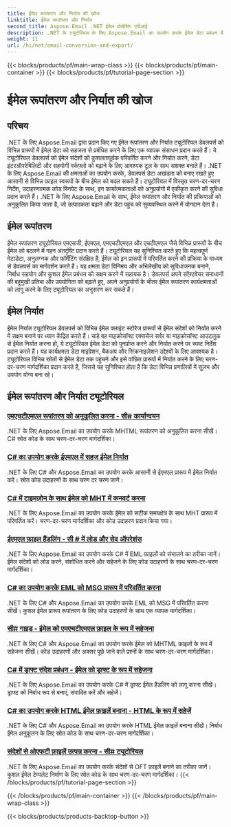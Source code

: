 ```yaml
---
title: ईमेल रूपांतरण और निर्यात की खोज
linktitle: ईमेल रूपांतरण और निर्यात
second_title: Aspose.Email .NET ईमेल प्रोसेसिंग एपीआई
description: .NET के ट्यूटोरियल के लिए Aspose.Email का उपयोग करके ईमेल डेटा प्रबंधन में महारत हासिल करें। ईमेल परिवर्तित करें, निर्यात करें, अखंडता बनाए रखें, अनुलग्नक संभालें। उदाहरण सहित उन्नति करें।
weight: 11
url: /hi/net/email-conversion-and-export/
---
```


{{< blocks/products/pf/main-wrap-class >}}
{{< blocks/products/pf/main-container >}}
{{< blocks/products/pf/tutorial-page-section >}}

# ईमेल रूपांतरण और निर्यात की खोज


## परिचय

.NET के लिए Aspose.Email द्वारा प्रदान किए गए ईमेल रूपांतरण और निर्यात ट्यूटोरियल डेवलपर्स को विभिन्न प्रारूपों में ईमेल डेटा को सहजता से प्रबंधित करने के लिए एक व्यापक संसाधन प्रदान करते हैं। ये ट्यूटोरियल डेवलपर्स को ईमेल संदेशों को कुशलतापूर्वक परिवर्तित करने और निर्यात करने, डेटा इंटरऑपरेबिलिटी और सहयोगी वर्कफ़्लो को बढ़ाने के लिए आवश्यक टूल के साथ सशक्त बनाते हैं। .NET के लिए Aspose.Email की क्षमताओं का उपयोग करके, डेवलपर्स डेटा अखंडता को बनाए रखते हुए आसानी से विभिन्न फ़ाइल स्वरूपों के बीच ईमेल को बदल सकते हैं। ट्यूटोरियल में विस्तृत चरण-दर-चरण निर्देश, उदाहरणात्मक कोड स्निपेट के साथ, इन कार्यात्मकताओं को अनुप्रयोगों में एकीकृत करने की सुविधा प्रदान करते हैं। .NET के लिए Aspose.Email के साथ, ईमेल रूपांतरण और निर्यात की प्रक्रियाओं को अनुकूलित किया जाता है, जो उत्पादकता बढ़ाने और डेटा पहुंच को सुव्यवस्थित करने में योगदान देता है।

## ईमेल रूपांतरण

ईमेल रूपांतरण ट्यूटोरियल एमएसजी, ईएमएल, एमएचटीएमएल और एचटीएमएल जैसे विभिन्न प्रारूपों के बीच ईमेल को बदलने में गहन अंतर्दृष्टि प्रदान करते हैं। ट्यूटोरियल यह सुनिश्चित करते हुए कि महत्वपूर्ण मेटाडेटा, अनुलग्नक और फ़ॉर्मेटिंग संरक्षित हैं, ईमेल को इन प्रारूपों में परिवर्तित करने की प्रक्रिया के माध्यम से डेवलपर्स का मार्गदर्शन करते हैं। यह क्षमता डेटा विनिमय और अभिलेखीय को सुविधाजनक बनाने, निर्बाध सहयोग और कुशल ईमेल प्रबंधन को सक्षम करने में सहायक है। डेवलपर्स अपने सॉफ़्टवेयर समाधानों की बहुमुखी प्रतिभा और उपयोगिता को बढ़ाते हुए, अपने अनुप्रयोगों के भीतर ईमेल रूपांतरण कार्यक्षमताओं को लागू करने के लिए ट्यूटोरियल का अनुसरण कर सकते हैं।

## ईमेल निर्यात

ईमेल निर्यात ट्यूटोरियल डेवलपर्स को विभिन्न ईमेल क्लाइंट स्टोरेज प्रारूपों से ईमेल संदेशों को निर्यात करने में सक्षम बनाने पर ध्यान केंद्रित करते हैं। चाहे वह माइक्रोसॉफ्ट एक्सचेंज सर्वर या माइक्रोसॉफ्ट आउटलुक से ईमेल निर्यात करना हो, ये ट्यूटोरियल ईमेल डेटा को पुनर्प्राप्त करने और निर्यात करने पर स्पष्ट निर्देश प्रदान करते हैं। यह कार्यक्षमता डेटा माइग्रेशन, बैकअप और सिंक्रनाइज़ेशन उद्देश्यों के लिए आवश्यक है। ट्यूटोरियल विभिन्न स्रोतों से ईमेल डेटा तक पहुंचने और इसे वांछित प्रारूपों में निर्यात करने के लिए चरण-दर-चरण मार्गदर्शिका प्रदान करते हैं, जिससे यह सुनिश्चित होता है कि डेटा विभिन्न प्रणालियों में सुलभ और उपयोग योग्य बना रहे।

## ईमेल रूपांतरण और निर्यात ट्यूटोरियल
### [एमएचटीएमएल रूपांतरण को अनुकूलित करना - सी# कार्यान्वयन](./customizing-mhtml-conversion-csharp-implementation/)
.NET के लिए Aspose.Email का उपयोग करके MHTML रूपांतरण को अनुकूलित करना सीखें। C# स्रोत कोड के साथ चरण-दर-चरण मार्गदर्शिका।
### [C# का उपयोग करके ईएमएल में सहज ईमेल निर्यात](./effortless-email-export-to-eml-using-csharp/)
.NET के लिए C# और Aspose.Email का उपयोग करके आसानी से ईएमएल प्रारूप में ईमेल निर्यात करें। स्रोत कोड उदाहरणों के साथ चरण दर चरण जानें।
### [C# में टाइमज़ोन के साथ ईमेल को MHT में कनवर्ट करना](./converting-email-to-mht-with-timezone-in-csharp/)
.NET के लिए Aspose.Email का उपयोग करके ईमेल को सटीक समयक्षेत्र के साथ MHT प्रारूप में परिवर्तित करें। चरण-दर-चरण मार्गदर्शिका और कोड उदाहरण प्रदान किया गया।
### [ईएमएल फ़ाइल हैंडलिंग - सी # में लोड और सेव ऑपरेशंस](./eml-file-handling-load-and-save-operations-in-csharp/)
.NET के लिए Aspose.Email का उपयोग करके C# में EML फ़ाइलों को संभालने का तरीका जानें। ईमेल संदेशों को लोड करने, संशोधित करने और सहेजने के लिए कोड उदाहरणों के साथ चरण-दर-चरण मार्गदर्शिका।
### [C# का उपयोग करके EML को MSG प्रारूप में परिवर्तित करना](./converting-eml-to-msg-format-using-csharp/)
.NET के लिए C# और Aspose.Email का उपयोग करके EML को MSG में परिवर्तित करना सीखें। कुशल ईमेल प्रारूप रूपांतरण के लिए कोड उदाहरणों के साथ एक व्यापक मार्गदर्शिका।
### [सी# गाइड - ईमेल को एमएचटीएमएल फ़ाइल के रूप में सहेजना](./csharp-guide-saving-email-as-mhtml-file/)
.NET के लिए C# और Aspose.Email का उपयोग करके ईमेल को MHTML फ़ाइलों के रूप में सहेजना सीखें। कोड उदाहरणों और अक्सर पूछे जाने वाले प्रश्नों के साथ चरण-दर-चरण मार्गदर्शिका।
### [C# में ड्राफ्ट संदेश प्रबंधन - ईमेल को ड्राफ्ट के रूप में सहेजना](./draft-message-handling-in-csharp-saving-email-as-draft/)
.NET के लिए Aspose.Email का उपयोग करके C# में ड्राफ्ट ईमेल हैंडलिंग को लागू करना सीखें। ड्राफ्ट को निर्बाध रूप से बनाएं, संपादित करें और सहेजें।
### [C# का उपयोग करके HTML ईमेल फ़ाइलें बनाना - HTML के रूप में सहेजें](./creating-html-email-files-using-csharp-save-as-html/)
.NET के लिए C# और Aspose.Email का उपयोग करके HTML ईमेल फ़ाइलें बनाना सीखें। निर्बाध ईमेल अनुकूलन के लिए स्रोत कोड के साथ चरण-दर-चरण मार्गदर्शिका।
### [संदेशों से ओएफटी फ़ाइलें उत्पन्न करना - सी# ट्यूटोरियल](./generating-oft-files-from-messages-csharp-tutorial/)
.NET के लिए Aspose.Email का उपयोग करके संदेशों से OFT फ़ाइलें बनाने का तरीका जानें। कुशल ईमेल टेम्पलेट निर्माण के लिए स्रोत कोड के साथ चरण-दर-चरण मार्गदर्शिका।
{{< /blocks/products/pf/tutorial-page-section >}}

{{< /blocks/products/pf/main-container >}}
{{< /blocks/products/pf/main-wrap-class >}}

{{< blocks/products/products-backtop-button >}}
